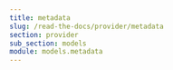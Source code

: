 ```yaml
---
title: metadata
slug: /read-the-docs/provider/metadata
section: provider
sub_section: models
module: models.metadata
---
```

